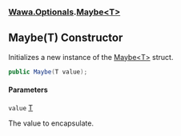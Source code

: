 ### [Wawa.Optionals](Wawa.Optionals.md 'Wawa.Optionals').[Maybe&lt;T&gt;](Maybe_T_.md 'Wawa.Optionals.Maybe<T>')

## Maybe(T) Constructor

Initializes a new instance of the [Maybe&lt;T&gt;](Maybe_T_.md 'Wawa.Optionals.Maybe<T>') struct.

```csharp
public Maybe(T value);
```
#### Parameters

<a name='Wawa.Optionals.Maybe_T_.Maybe(T).value'></a>

`value` [T](Maybe_T_.md#Wawa.Optionals.Maybe_T_.T 'Wawa.Optionals.Maybe<T>.T')

The value to encapsulate.